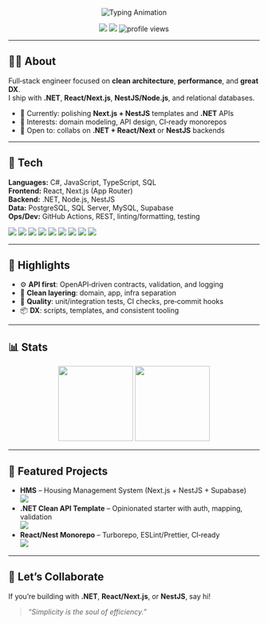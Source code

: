 <!-- Hero -->
<p align="center">
  <img src="https://readme-typing-svg.herokuapp.com?size=26&duration=2800&color=00F7FF&center=true&vCenter=true&width=680&lines=Hey%2C+I'm+Janindu+Chameen;Full+Stack+Engineer+%F0%9F%9A%80;Building+Scalable+%26+Clean+Web+Apps" alt="Typing Animation">
</p>

<!-- Links -->
<p align="center">
  <a href="mailto:janindu9887@gmail.com"><img src="https://img.shields.io/badge/Email-janindu9887%40gmail.com-0A66C2?style=flat-square&logo=gmail&logoColor=white" /></a>
  <a href="https://www.linkedin.com/in/janindu-chameen-680282164"><img src="https://img.shields.io/badge/LinkedIn-Janindu%20Chameen-0A66C2?style=flat-square&logo=linkedin&logoColor=white" /></a>
  <img src="https://komarev.com/ghpvc/?username=Janindu-Amarasekara&style=flat-square&color=brightgreen" alt="profile views" />
</p>

---

## 👨‍💻 About
Full‑stack engineer focused on **clean architecture**, **performance**, and **great DX**.  
I ship with **.NET**, **React/Next.js**, **NestJS/Node.js**, and relational databases.

- 🎯 Currently: polishing **Next.js + NestJS** templates and **.NET** APIs
- 🧩 Interests: domain modeling, API design, CI‑ready monorepos
- 🤝 Open to: collabs on **.NET + React/Next** or **NestJS** backends

---

## 🔧 Tech
**Languages:** C#, JavaScript, TypeScript, SQL  
**Frontend:** React, Next.js (App Router)  
**Backend:** .NET, Node.js, NestJS  
**Data:** PostgreSQL, SQL Server, MySQL, Supabase  
**Ops/Dev:** GitHub Actions, REST, linting/formatting, testing

<p>
  <img src="https://img.shields.io/badge/.NET-512BD4?style=flat&logo=dotnet&logoColor=white" />
  <img src="https://img.shields.io/badge/React-61DAFB?style=flat&logo=react&logoColor=0A0A0A" />
  <img src="https://img.shields.io/badge/Next.js-000?style=flat&logo=nextdotjs&logoColor=white" />
  <img src="https://img.shields.io/badge/NestJS-E0234E?style=flat&logo=nestjs&logoColor=white" />
  <img src="https://img.shields.io/badge/Node.js-339933?style=flat&logo=node.js&logoColor=white" />
  <img src="https://img.shields.io/badge/PostgreSQL-4169E1?style=flat&logo=postgresql&logoColor=white" />
  <img src="https://img.shields.io/badge/Supabase-3FCF8E?style=flat&logo=supabase&logoColor=0A0A0A" />
  <img src="https://img.shields.io/badge/SQL%20Server-CC2927?style=flat&logo=microsoftsqlserver&logoColor=white" />
  <img src="https://img.shields.io/badge/MySQL-4479A1?style=flat&logo=mysql&logoColor=white" />
</p>

---

## 🚀 Highlights
- ⚙️ **API first**: OpenAPI‑driven contracts, validation, and logging
- 🧱 **Clean layering**: domain, app, infra separation
- 🧪 **Quality**: unit/integration tests, CI checks, pre‑commit hooks
- 📦 **DX**: scripts, templates, and consistent tooling

---

## 📊 Stats
<p align="center">
  <img src="https://github-readme-stats.vercel.app/api?username=Janindu-Amarasekara&show_icons=true&theme=tokyonight&hide_border=true&cache_seconds=7200" height="150" />
  <img src="https://github-readme-stats.vercel.app/api/top-langs/?username=Janindu-Amarasekara&layout=compact&theme=tokyonight&hide_border=true&cache_seconds=7200" height="150" />
</p>

<!-- Optionally replace the two cards above with your auto-generated metrics.svg (includes private commits):
<p align="center">
  <img src="./metrics.svg" alt="GitHub Metrics" />
</p>
-->

---

## 📌 Featured Projects
- **HMS** – Housing Management System (Next.js + NestJS + Supabase)  
  <a href="https://github.com/your-org/your-hms-repo"><img src="https://img.shields.io/badge/Repo-open-1f6feb?style=flat-square&logo=github" /></a>
- **.NET Clean API Template** – Opinionated starter with auth, mapping, validation  
  <a href="https://github.com/your-org/dotnet-clean-template"><img src="https://img.shields.io/badge/Repo-open-1f6feb?style=flat-square&logo=github" /></a>
- **React/Nest Monorepo** – Turborepo, ESLint/Prettier, CI‑ready  
  <a href="https://github.com/your-org/react-nest-monorepo"><img src="https://img.shields.io/badge/Repo-open-1f6feb?style=flat-square&logo=github" /></a>

---

## 🤝 Let’s Collaborate
If you’re building with **.NET**, **React/Next.js**, or **NestJS**, say hi!  
> _“Simplicity is the soul of efficiency.”_

